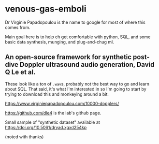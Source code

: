 # venous-gas-emboli

Dr Virginie Papadopoulou is the name to google for most of where this comes from. 

Main goal here is to help ch get comfortable with python, SQL, and some basic data synthesis, munging, and plug-and-chug ml. 


## An open-source framework for synthetic post-dive Doppler ultrasound audio generation, David Q Le et al.

These look like a ton of `.wav`s, probably not the best way to go and learn about SQL. 
That said, it's what I'm interested in so I'm going to start by trying to download this and monkeying around a bit. 

https://www.virginiepapadopoulou.com/10000-dopplers/

https://github.com/dle4 is the lab's github page.

Small sample of "synthetic dataset" available at https://doi.org/10.5061/dryad.xgxd254kp

(noted with thanks)

